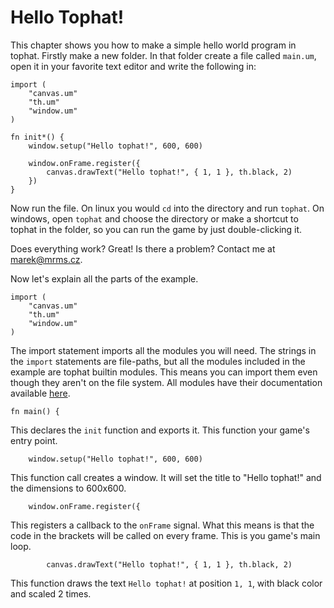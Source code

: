 # Hello Tophat!

This chapter shows you how to make a simple hello world program in tophat.
Firstly make a new folder.  In that folder create a file called `main.um`, open
it in your favorite text editor and write the following in:

```umka
import (
	"canvas.um"
	"th.um"
	"window.um"
)

fn init*() {
	window.setup("Hello tophat!", 600, 600)

    window.onFrame.register({
		canvas.drawText("Hello tophat!", { 1, 1 }, th.black, 2)
	})
}
```

Now run the file.  On linux you would `cd` into the directory and run `tophat`.
On windows, open `tophat` and choose the directory or make a shortcut to tophat
in the folder, so you can run the game by just double-clicking it.

Does everything work? Great! Is there a problem? Contact me at
[marek@mrms.cz](mailto:marek@mrms.cz).

Now let's explain all the parts of the example.

```umka
import (
	"canvas.um"
	"th.um"
	"window.um"
)
```

The import statement imports all the modules you will need. The strings in the
`import` statements are file-paths, but all the modules included in the example
are tophat builtin modules.  This means you can import them even though they
aren't on the file system.  All modules have their documentation available
[here](api/README.md).

```umka
fn main() {
```

This declares the `init` function and exports it. This function your game's
entry point.

```umka
	window.setup("Hello tophat!", 600, 600)
```

This function call creates a window. It will set the title to "Hello tophat!"
and the dimensions to 600x600.

```umka
    window.onFrame.register({
```

This registers a callback to the `onFrame` signal. What this means is that the
code in the brackets will be called on every frame. This is you game's main
loop.

```umka
		canvas.drawText("Hello tophat!", { 1, 1 }, th.black, 2)
```

This function draws the text `Hello tophat!` at position `1, 1`, with black
color and scaled 2 times.
